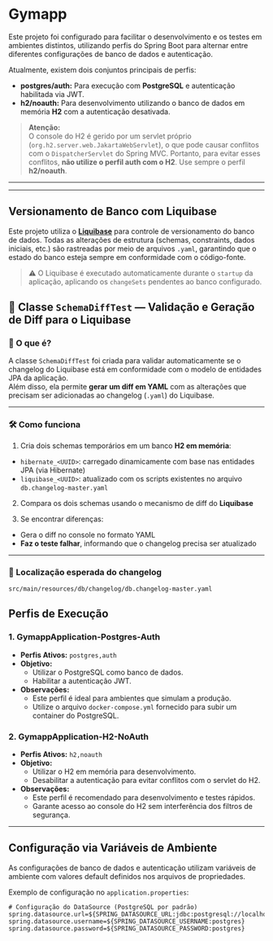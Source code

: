 # Gymapp

Este projeto foi configurado para facilitar o desenvolvimento e os testes em ambientes distintos, utilizando perfis do Spring Boot para alternar entre diferentes configurações de banco de dados e autenticação.

Atualmente, existem dois conjuntos principais de perfis:

- **postgres/auth:** Para execução com **PostgreSQL** e autenticação habilitada via JWT.
- **h2/noauth:** Para desenvolvimento utilizando o banco de dados em memória **H2** com a autenticação desativada.

> **Atenção:**  
> O console do H2 é gerido por um servlet próprio (`org.h2.server.web.JakartaWebServlet`), o que pode causar conflitos com o `DispatcherServlet` do Spring MVC. Portanto, para evitar esses conflitos, **não utilize o perfil auth com o H2**. Use sempre o perfil **h2/noauth**.

---


---

## Versionamento de Banco com Liquibase

Este projeto utiliza o **[Liquibase](https://www.liquibase.org/)** para controle de versionamento do banco de dados. Todas as alterações de estrutura (schemas, constraints, dados iniciais, etc.) são rastreadas por meio de arquivos `.yaml`, garantindo que o estado do banco esteja sempre em conformidade com o código-fonte.

> ⚠️ O Liquibase é executado automaticamente durante o `startup` da aplicação, aplicando os `changeSets` pendentes ao banco configurado.

## 🧪 Classe `SchemaDiffTest` — Validação e Geração de Diff para o Liquibase

### 📌 O que é?

A classe `SchemaDiffTest` foi criada para validar automaticamente se o changelog do Liquibase está em conformidade com o modelo de entidades JPA da aplicação.  
Além disso, ela permite **gerar um diff em YAML** com as alterações que precisam ser adicionadas ao changelog (`.yaml`) do Liquibase.

---

### 🛠 Como funciona

1. Cria dois schemas temporários em um banco **H2 em memória**:
  - `hibernate_<UUID>`: carregado dinamicamente com base nas entidades JPA (via Hibernate)
  - `liquibase_<UUID>`: atualizado com os scripts existentes no arquivo `db.changelog-master.yaml`

2. Compara os dois schemas usando o mecanismo de diff do **Liquibase**


3. Se encontrar diferenças:
  - Gera o diff no console no formato YAML
  - **Faz o teste falhar**, informando que o changelog precisa ser atualizado

---

### 📂 Localização esperada do changelog

```text
src/main/resources/db/changelog/db.changelog-master.yaml
```
## Perfis de Execução

### 1. GymappApplication-Postgres-Auth
- **Perfis Ativos:** `postgres,auth`
- **Objetivo:**
    - Utilizar o PostgreSQL como banco de dados.
    - Habilitar a autenticação JWT.
- **Observações:**
    - Este perfil é ideal para ambientes que simulam a produção.
    - Utilize o arquivo `docker-compose.yml` fornecido para subir um container do PostgreSQL.

### 2. GymappApplication-H2-NoAuth
- **Perfis Ativos:** `h2,noauth`
- **Objetivo:**
    - Utilizar o H2 em memória para desenvolvimento.
    - Desabilitar a autenticação para evitar conflitos com o servlet do H2.
- **Observações:**
    - Este perfil é recomendado para desenvolvimento e testes rápidos.
    - Garante acesso ao console do H2 sem interferência dos filtros de segurança.

---

## Configuração via Variáveis de Ambiente

As configurações de banco de dados e autenticação utilizam variáveis de ambiente com valores default definidos nos arquivos de propriedades.

Exemplo de configuração no `application.properties`:

```properties
# Configuração do DataSource (PostgreSQL por padrão)
spring.datasource.url=${SPRING_DATASOURCE_URL:jdbc:postgresql://localhost:5432/gymapp}
spring.datasource.username=${SPRING_DATASOURCE_USERNAME:postgres}
spring.datasource.password=${SPRING_DATASOURCE_PASSWORD:postgres}
